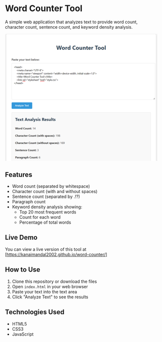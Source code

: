 # Word Counter Tool

A simple web application that analyzes text to provide word count, character count, sentence count, and keyword density analysis.

![word_counter_preview](wc1.png)


## Features

- Word count (separated by whitespace)
- Character count (with and without spaces)
- Sentence count (separated by .!?)
- Paragraph count
- Keyword density analysis showing:
  - Top 20 most frequent words
  - Count for each word
  - Percentage of total words


## Live Demo

You can view a live version of this tool at [https://kanaimandal2002.github.io/word-counter/]

## How to Use

1. Clone this repository or download the files
2. Open `index.html` in your web browser
3. Paste your text into the text area
4. Click "Analyze Text" to see the results

## Technologies Used

- HTML5
- CSS3
- JavaScript
